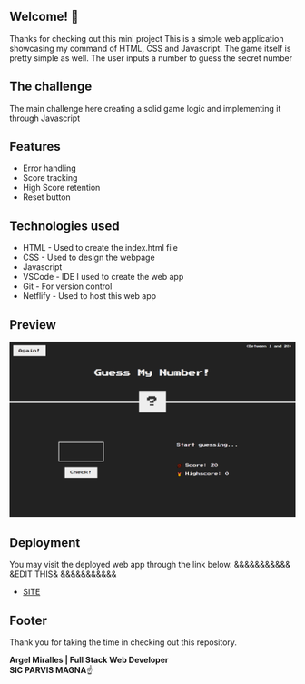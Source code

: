 ## Welcome! 👋

Thanks for checking out this mini project
This is a simple web application showcasing my command of HTML, CSS and Javascript. The game itself is pretty simple as well. The user inputs a number to guess the secret number

## The challenge

The main challenge here creating a solid game logic and implementing it through Javascript

## Features

- Error handling
- Score tracking
- High Score retention
- Reset button

## Technologies used

- HTML - Used to create the index.html file
- CSS - Used to design the webpage
- Javascript
- VSCode - IDE I used to create the web app
- Git - For version control
- Netflify - Used to host this web app

## Preview

![Actual preview for my project - Desktop](./design/actual-desktop.png)

## Deployment

You may visit the deployed web app through the link below.
&&&&&&&&&&&
&EDIT THIS&
&&&&&&&&&&&

- [SITE](LINKTOSITE)

## Footer

Thank you for taking the time in checking out this repository.

**Argel Miralles | Full Stack Web Developer**<br>
**SIC PARVIS MAGNA**☝
